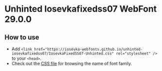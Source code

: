# Unhinted Iosevkafixedss07 WebFont 29.0.0

## How to use

- Add `<link href="https://iosevka-webfonts.github.io/unhinted-iosevkafixedss07/IosevkaFixedSS07-Unhinted.css" rel="stylesheet" />` to your `<head>`.
- Check out the [CSS file](./IosevkaFixedSS07-Unhinted.css) for browsing the name of font family.
